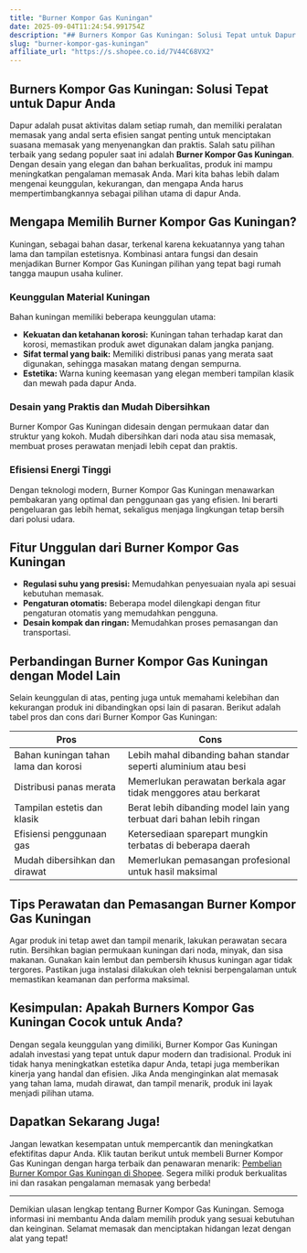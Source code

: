 ```yaml
---
title: "Burner Kompor Gas Kuningan"
date: 2025-09-04T11:24:54.991754Z
description: "## Burners Kompor Gas Kuningan: Solusi Tepat untuk Dapur Anda..."
slug: "burner-kompor-gas-kuningan"
affiliate_url: "https://s.shopee.co.id/7V44C68VX2"
---
```

## Burners Kompor Gas Kuningan: Solusi Tepat untuk Dapur Anda

Dapur adalah pusat aktivitas dalam setiap rumah, dan memiliki peralatan memasak yang andal serta efisien sangat penting untuk menciptakan suasana memasak yang menyenangkan dan praktis. Salah satu pilihan terbaik yang sedang populer saat ini adalah **Burner Kompor Gas Kuningan**. Dengan desain yang elegan dan bahan berkualitas, produk ini mampu meningkatkan pengalaman memasak Anda. Mari kita bahas lebih dalam mengenai keunggulan, kekurangan, dan mengapa Anda harus mempertimbangkannya sebagai pilihan utama di dapur Anda.

## Mengapa Memilih Burner Kompor Gas Kuningan?

Kuningan, sebagai bahan dasar, terkenal karena kekuatannya yang tahan lama dan tampilan estetisnya. Kombinasi antara fungsi dan desain menjadikan Burner Kompor Gas Kuningan pilihan yang tepat bagi rumah tangga maupun usaha kuliner.

### Keunggulan Material Kuningan

Bahan kuningan memiliki beberapa keunggulan utama:
- **Kekuatan dan ketahanan korosi:** Kuningan tahan terhadap karat dan korosi, memastikan produk awet digunakan dalam jangka panjang.
- **Sifat termal yang baik:** Memiliki distribusi panas yang merata saat digunakan, sehingga masakan matang dengan sempurna.
- **Estetika:** Warna kuning keemasan yang elegan memberi tampilan klasik dan mewah pada dapur Anda.

### Desain yang Praktis dan Mudah Dibersihkan

Burner Kompor Gas Kuningan didesain dengan permukaan datar dan struktur yang kokoh. Mudah dibersihkan dari noda atau sisa memasak, membuat proses perawatan menjadi lebih cepat dan praktis.

### Efisiensi Energi Tinggi

Dengan teknologi modern, Burner Kompor Gas Kuningan menawarkan pembakaran yang optimal dan penggunaan gas yang efisien. Ini berarti pengeluaran gas lebih hemat, sekaligus menjaga lingkungan tetap bersih dari polusi udara.

## Fitur Unggulan dari Burner Kompor Gas Kuningan

- **Regulasi suhu yang presisi:** Memudahkan penyesuaian nyala api sesuai kebutuhan memasak.
- **Pengaturan otomatis:** Beberapa model dilengkapi dengan fitur pengaturan otomatis yang memudahkan pengguna.
- **Desain kompak dan ringan:** Memudahkan proses pemasangan dan transportasi.

## Perbandingan Burner Kompor Gas Kuningan dengan Model Lain

Selain keunggulan di atas, penting juga untuk memahami kelebihan dan kekurangan produk ini dibandingkan opsi lain di pasaran. Berikut adalah tabel pros dan cons dari Burner Kompor Gas Kuningan:

| **Pros** | **Cons** |
| --- | --- |
| Bahan kuningan tahan lama dan korosi | Lebih mahal dibanding bahan standar seperti aluminium atau besi |
| Distribusi panas merata | Memerlukan perawatan berkala agar tidak menggores atau berkarat |
| Tampilan estetis dan klasik | Berat lebih dibanding model lain yang terbuat dari bahan lebih ringan |
| Efisiensi penggunaan gas | Ketersediaan sparepart mungkin terbatas di beberapa daerah |
| Mudah dibersihkan dan dirawat | Memerlukan pemasangan profesional untuk hasil maksimal |

## Tips Perawatan dan Pemasangan Burner Kompor Gas Kuningan

Agar produk ini tetap awet dan tampil menarik, lakukan perawatan secara rutin. Bersihkan bagian permukaan kuningan dari noda, minyak, dan sisa makanan. Gunakan kain lembut dan pembersih khusus kuningan agar tidak tergores. Pastikan juga instalasi dilakukan oleh teknisi berpengalaman untuk memastikan keamanan dan performa maksimal.

## Kesimpulan: Apakah Burners Kompor Gas Kuningan Cocok untuk Anda?

Dengan segala keunggulan yang dimiliki, Burner Kompor Gas Kuningan adalah investasi yang tepat untuk dapur modern dan tradisional. Produk ini tidak hanya meningkatkan estetika dapur Anda, tetapi juga memberikan kinerja yang handal dan efisien. Jika Anda menginginkan alat memasak yang tahan lama, mudah dirawat, dan tampil menarik, produk ini layak menjadi pilihan utama.

## Dapatkan Sekarang Juga!

Jangan lewatkan kesempatan untuk mempercantik dan meningkatkan efektifitas dapur Anda. Klik tautan berikut untuk membeli Burner Kompor Gas Kuningan dengan harga terbaik dan penawaran menarik: [Pembelian Burner Kompor Gas Kuningan di Shopee](https://s.shopee.co.id/7V44C68VX2). Segera miliki produk berkualitas ini dan rasakan pengalaman memasak yang berbeda!

---

Demikian ulasan lengkap tentang Burner Kompor Gas Kuningan. Semoga informasi ini membantu Anda dalam memilih produk yang sesuai kebutuhan dan keinginan. Selamat memasak dan menciptakan hidangan lezat dengan alat yang tepat!
